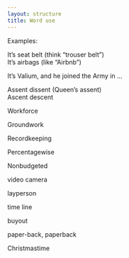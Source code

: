 ```yaml
---
layout: structure
title: Word use
---  
```


Examples:  


It’s seat belt (think “trouser belt”)  
It’s airbags (like “Airbnb”)  

It’s Valium, and he joined the Army in ...  

Assent dissent (Queen’s assent)  
Ascent descent  

Workforce  

Groundwork  

Recordkeeping  

Percentagewise   

Nonbudgeted  

video camera  

layperson  

time line  

buyout  

paper-back, paperback  

Christmastime  



